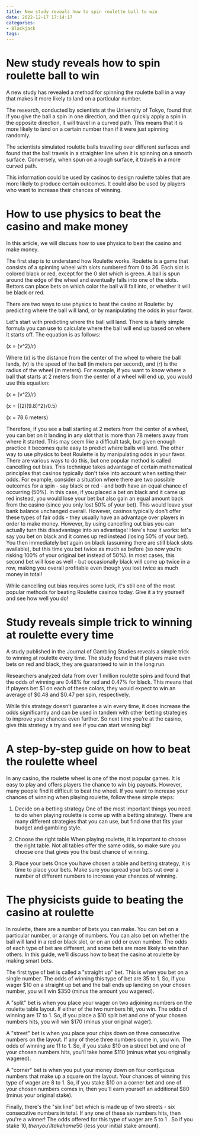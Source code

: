 ```yaml
---
title: New study reveals how to spin roulette ball to win
date: 2022-12-17 17:14:17
categories:
- Blackjack
tags:
---
```



#  New study reveals how to spin roulette ball to win

A new study has revealed a method for spinning the roulette ball in a way that makes it more likely to land on a particular number.

The research, conducted by scientists at the University of Tokyo, found that if you give the ball a spin in one direction, and then quickly apply a spin in the opposite direction, it will travel in a curved path. This means that it is more likely to land on a certain number than if it were just spinning randomly.

The scientists simulated roulette balls travelling over different surfaces and found that the ball travels in a straighter line when it is spinning on a smooth surface. Conversely, when spun on a rough surface, it travels in a more curved path.

This information could be used by casinos to design roulette tables that are more likely to produce certain outcomes. It could also be used by players who want to increase their chances of winning.

#  How to use physics to beat the casino and make money

In this article, we will discuss how to use physics to beat the casino and make money.

The first step is to understand how Roulette works. Roulette is a game that consists of a spinning wheel with slots numbered from 0 to 36. Each slot is colored black or red, except for the 0 slot which is green. A ball is spun around the edge of the wheel and eventually falls into one of the slots. Bettors can place bets on which color the ball will fall into, or whether it will be black or red.

There are two ways to use physics to beat the casino at Roulette: by predicting where the ball will land, or by manipulating the odds in your favor.

Let's start with predicting where the ball will land. There is a fairly simple formula you can use to calculate where the ball will end up based on where it starts off. The equation is as follows:

\(x = {v^2}/r\)

Where \(x\) is the distance from the center of the wheel to where the ball lands, \(v\) is the speed of the ball (in meters per second), and \(r\) is the radius of the wheel (in meters). For example, if you want to know where a ball that starts at 2 meters from the center of a wheel will end up, you would use this equation:

\(x = {v^2}/r\)

\(x = {(2)(9.8)^2}/0.5\)

\(x = 78.6 meters\)

Therefore, if you see a ball starting at 2 meters from the center of a wheel, you can bet on it landing in any slot that is more than 78 meters away from where it started. This may seem like a difficult task, but given enough practice it becomes quite easy to predict where balls will land.
The other way to use physics to beat Roulette is by manipulating odds in your favor. There are various ways to do this, but one popular method is called cancelling out bias. This technique takes advantage of certain mathematical principles that casinos typically don't take into account when setting their odds. For example, consider a situation where there are two possible outcomes for a spin - say black or red - and both have an equal chance of occurring (50%). In this case, if you placed a bet on black and it came up red instead, you would lose your bet but also gain an equal amount back from the casino (since you only lost 50% of your bet). This would leave your bank balance unchanged overall. However, casinos typically don't offer these types of fair odds - they usually have an advantage over players in order to make money. However, by using cancelling out bias you can actually turn this disadvantage into an advantage! Here's how it works: let's say you bet on black and it comes up red instead (losing 50% of your bet). You then immediately bet again on black (assuming there are still black slots available), but this time you bet twice as much as before (so now you're risking 100% of your original bet instead of 50%). In most cases, this second bet will lose as well - but occasionally black will come up twice in a row, making you overall profitable even though you lost twice as much money in total!

While cancelling out bias requires some luck, it's still one of the most popular methods for beating Roulette casinos today. Give it a try yourself and see how well you do!

#  Study reveals simple trick to winning at roulette every time

A study published in the Journal of Gambling Studies reveals a simple trick to winning at roulette every time. The study found that if players make even bets on red and black, they are guaranteed to win in the long run.

Researchers analyzed data from over 1 million roulette spins and found that the odds of winning are 0.48% for red and 0.47% for black. This means that if players bet $1 on each of these colors, they would expect to win an average of $0.48 and $0.47 per spin, respectively.

While this strategy doesn’t guarantee a win every time, it does increase the odds significantly and can be used in tandem with other betting strategies to improve your chances even further. So next time you’re at the casino, give this strategy a try and see if you can start winning big!

#  A step-by-step guide on how to beat the roulette wheel 

In any casino, the roulette wheel is one of the most popular games. It is easy to play and offers players the chance to win big payouts. However, many people find it difficult to beat the wheel. If you want to increase your chances of winning when playing roulette, follow these simple steps:

1. Decide on a betting strategy 
One of the most important things you need to do when playing roulette is come up with a betting strategy. There are many different strategies that you can use, but find one that fits your budget and gambling style.

2. Choose the right table 
When playing roulette, it is important to choose the right table. Not all tables offer the same odds, so make sure you choose one that gives you the best chance of winning.

3. Place your bets 
Once you have chosen a table and betting strategy, it is time to place your bets. Make sure you spread your bets out over a number of different numbers to increase your chances of winning.

#  The physicists guide to beating the casino at roulette

In roulette, there are a number of bets you can make. You can bet on a particular number, or a range of numbers. You can also bet on whether the ball will land in a red or black slot, or on an odd or even number. The odds of each type of bet are different, and some bets are more likely to win than others. In this guide, we'll discuss how to beat the casino at roulette by making smart bets.

The first type of bet is called a "straight up" bet. This is when you bet on a single number. The odds of winning this type of bet are 35 to 1. So, if you wager $10 on a straight up bet and the ball ends up landing on your chosen number, you will win $350 (minus the amount you wagered).

A "split" bet is when you place your wager on two adjoining numbers on the roulette table layout. If either of the two numbers hit, you win. The odds of winning are 17 to 1. So, if you place a $10 split bet and one of your chosen numbers hits, you will win $170 (minus your original wager).

A "street" bet is when you place your chips down on three consecutive numbers on the layout. If any of these three numbers come in, you win. The odds of winning are 11 to 1. So, if you stake $10 on a street bet and one of your chosen numbers hits, you'll take home $110 (minus what you originally wagered).

A "corner" bet is when you put your money down on four contiguous numbers that make up a square on the layout. Your chances of winning this type of wager are 8 to 1. So, if you stake $10 on a corner bet and one of your chosen numbers comes in, then you'll earn yourself an additional $80 (minus your original stake).

Finally, there's the "six line" bet which is made up of two streets - six consecutive numbers in total. If any one of these six numbers hits, then you're a winner! The odds offered for this type of wager are 5 to 1 . So if you stake $10 , thenyou'll take home$50 (less your initial stake amount).